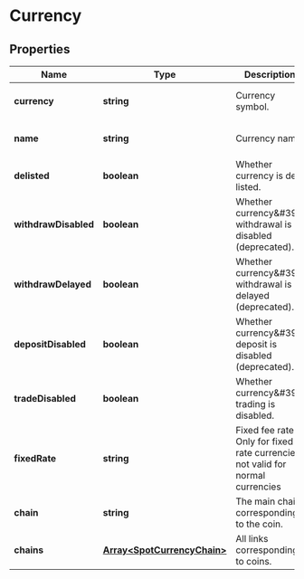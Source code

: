# Currency

## Properties

Name | Type | Description | Notes
------------ | ------------- | ------------- | -------------
**currency** | **string** | Currency symbol. | [optional] [default to undefined]
**name** | **string** | Currency name. | [optional] [default to undefined]
**delisted** | **boolean** | Whether currency is de-listed. | [optional] [default to undefined]
**withdrawDisabled** | **boolean** | Whether currency\&#39;s withdrawal is disabled (deprecated). | [optional] [default to undefined]
**withdrawDelayed** | **boolean** | Whether currency\&#39;s withdrawal is delayed (deprecated). | [optional] [default to undefined]
**depositDisabled** | **boolean** | Whether currency\&#39;s deposit is disabled (deprecated). | [optional] [default to undefined]
**tradeDisabled** | **boolean** | Whether currency\&#39;s trading is disabled. | [optional] [default to undefined]
**fixedRate** | **string** | Fixed fee rate. Only for fixed rate currencies, not valid for normal currencies | [optional] [default to undefined]
**chain** | **string** | The main chain corresponding to the coin. | [optional] [default to undefined]
**chains** | [**Array&lt;SpotCurrencyChain&gt;**](SpotCurrencyChain.md) | All links corresponding to coins. | [optional] [default to undefined]

